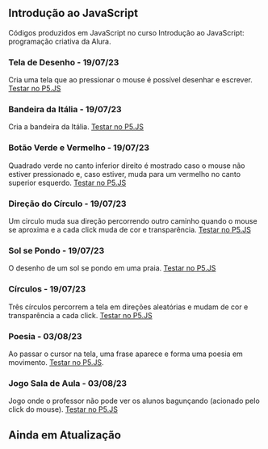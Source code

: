 ## Introdução ao JavaScript
Códigos produzidos em JavaScript no curso Introdução ao JavaScript: programação criativa da Alura.

### Tela de Desenho - 19/07/23
Cria uma tela que ao pressionar o mouse é possível desenhar e escrever. [Testar no P5.JS](https://editor.p5js.org/fl.barbalho/full/reSqjamo_)

### Bandeira da Itália - 19/07/23
Cria a bandeira da Itália. [Testar no P5.JS](https://editor.p5js.org/fl.barbalho/full/9ASvFBM9-)

### Botão Verde e Vermelho - 19/07/23
Quadrado verde no canto inferior direito é mostrado caso o mouse não estiver pressionado e, caso estiver, muda para um vermelho no canto superior esquerdo.
[Testar no P5.JS](https://editor.p5js.org/fl.barbalho/full/qhqgzMPsU)

### Direção do Círculo - 19/07/23
Um circulo muda sua direção percorrendo outro caminho quando o mouse se aproxima e a cada click muda de cor e transparência.
[Testar no P5.JS](https://editor.p5js.org/fl.barbalho/full/sji54IdGG)

### Sol se Pondo - 19/07/23
O desenho de um sol se pondo em uma praia.
[Testar no P5.JS](https://editor.p5js.org/fl.barbalho/full/SWXQ7PFIB)

### Círculos - 19/07/23
Três círculos percorrem a tela em direções aleatórias e mudam de cor e transparência a cada click. [Testar no P5.JS](https://editor.p5js.org/fl.barbalho/full/jHYunC7-T)

### Poesia - 03/08/23
Ao passar o cursor na tela, uma frase aparece e forma uma poesia em movimento. [Testar no P5.JS](https://editor.p5js.org/fl.barbalho/full/Sq-DkSHAg).

### Jogo Sala de Aula - 03/08/23
Jogo onde o professor não pode ver os alunos bagunçando (acionado pelo click do mouse). [Testar no P5.JS](https://editor.p5js.org/fl.barbalho/full/pedp57Jy4)

## Ainda em Atualização
